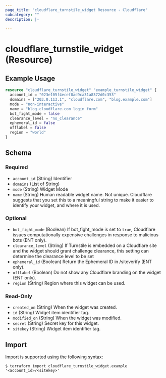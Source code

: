 ```yaml
---
page_title: "cloudflare_turnstile_widget Resource - Cloudflare"
subcategory: ""
description: |-
  
---
```


# cloudflare_turnstile_widget (Resource)



## Example Usage

```terraform
resource "cloudflare_turnstile_widget" "example_turnstile_widget" {
  account_id = "023e105f4ecef8ad9ca31a8372d0c353"
  domains = ["203.0.113.1", "cloudflare.com", "blog.example.com"]
  mode = "non-interactive"
  name = "blog.cloudflare.com login form"
  bot_fight_mode = false
  clearance_level = "no_clearance"
  ephemeral_id = false
  offlabel = false
  region = "world"
}
```

<!-- schema generated by tfplugindocs -->
## Schema

### Required

- `account_id` (String) Identifier
- `domains` (List of String)
- `mode` (String) Widget Mode
- `name` (String) Human readable widget name. Not unique. Cloudflare suggests that you
set this to a meaningful string to make it easier to identify your
widget, and where it is used.

### Optional

- `bot_fight_mode` (Boolean) If bot_fight_mode is set to `true`, Cloudflare issues computationally
expensive challenges in response to malicious bots (ENT only).
- `clearance_level` (String) If Turnstile is embedded on a Cloudflare site and the widget should grant challenge clearance,
this setting can determine the clearance level to be set
- `ephemeral_id` (Boolean) Return the Ephemeral ID in /siteverify (ENT only).
- `offlabel` (Boolean) Do not show any Cloudflare branding on the widget (ENT only).
- `region` (String) Region where this widget can be used.

### Read-Only

- `created_on` (String) When the widget was created.
- `id` (String) Widget item identifier tag.
- `modified_on` (String) When the widget was modified.
- `secret` (String) Secret key for this widget.
- `sitekey` (String) Widget item identifier tag.

## Import

Import is supported using the following syntax:

```shell
$ terraform import cloudflare_turnstile_widget.example '<account_id>/<sitekey>'
```
